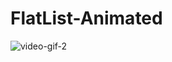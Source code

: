 # FlatList-Animated


![video-gif-2](https://user-images.githubusercontent.com/70117105/195386412-1c561d6e-4bbc-455c-8907-10a8f2ccfd72.gif)
